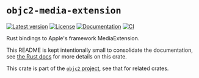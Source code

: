 # `objc2-media-extension`

[![Latest version](https://badgen.net/crates/v/objc2-media-extension)](https://crates.io/crates/objc2-media-extension)
[![License](https://badgen.net/badge/license/Zlib%20OR%20Apache-2.0%20OR%20MIT/blue)](../../LICENSE.md)
[![Documentation](https://docs.rs/objc2-media-extension/badge.svg)](https://docs.rs/objc2-media-extension/)
[![CI](https://github.com/madsmtm/objc2/actions/workflows/ci.yml/badge.svg)](https://github.com/madsmtm/objc2/actions/workflows/ci.yml)

Rust bindings to Apple's framework MediaExtension.

This README is kept intentionally small to consolidate the documentation, see
[the Rust docs](https://docs.rs/objc2-media-extension/) for more details on this crate.

This crate is part of the [`objc2` project](https://github.com/madsmtm/objc2),
see that for related crates.
